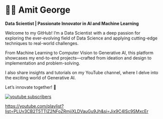# 🏄‍♂️ Amit George

**Data Scientist | Passionate Innovator in AI and Machine Learning**

Welcome to my GitHub! I’m a Data Scientist with a deep passion for exploring the ever-evolving field of Data Science and applying cutting-edge techniques to real-world challenges.

From Machine Learning to Computer Vision to Generative AI, this platform showcases my end-to-end projects—crafted from ideation and design to implementation and problem-solving.

I also share insights and tutorials on my YouTube channel, where I delve into the exciting world of Generative AI.

Let’s innovate together! 🚀

<p align="left">
      <a href="https://www.youtube.com/c/fknight?sub_confirmation=1">
         <img alt="youtube subscribers" title="Subscribe to my YouTube channel" src="https://custom-icon-badges.demolab.com/youtube/channel/subscribers/PLUv3CB2T5TTlZ2NFoZRmjiXLDVauGu9Jh&si=Jix9C4lSc9SMxcEr?color=%23E05D44&label=SUBSCRIBE&logo=video&logoColor=white&style=for-the-badge&labelColor=CE4630"/></a> 

         

https://youtube.com/playlist?list=PLUv3CB2T5TTlZ2NFoZRmjiXLDVauGu9Jh&si=Jix9C4lSc9SMxcEr


